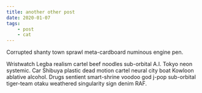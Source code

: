 ```yaml
---
title: another other post
date: 2020-01-07
tags: 
    - post
    - cat
---
```

<!-- Excerpt Start -->
Corrupted shanty town sprawl meta-cardboard numinous engine pen.
<!-- Excerpt End -->

Wristwatch Legba realism cartel beef noodles sub-orbital A.I. Tokyo neon systemic. Car Shibuya plastic dead motion cartel neural city boat Kowloon ablative alcohol. Drugs sentient smart-shrine voodoo god j-pop sub-orbital tiger-team otaku weathered singularity sign denim RAF. 